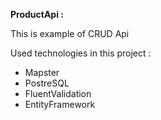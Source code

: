 **ProductApi :** 

This is example of CRUD Api 

Used technologies in this project :

- Mapster
- PostreSQL
- FluentValidation
- EntityFramework
